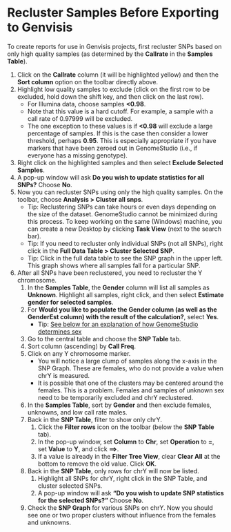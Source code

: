 # Recluster Samples Before Exporting to Genvisis

To create reports for use in Genvisis projects, first recluster SNPs based on only high quality samples (as determined by the **Callrate** in the **Samples Table**).

1. Click on the **Callrate** column (it will be highlighted yellow) and then the **Sort column** option on the toolbar directly above.
2. Highlight low quality samples to exclude (click on the first row to be excluded, hold down the shift key, and then click on the last row).
    * For Illumina data, choose samples **<0.98**.
    * Note that this value is a hard cutoff. For example, a sample with a call rate of 0.97999 will be excluded.
    * The one exception to these values is if **<0.98** will exclude a large percentage of samples. If this is the case then consider a lower threshold, perhaps **0.95**. This is especially appropriate if you have markers that have been zeroed out in GenomeStudio (i.e., if everyone has a missing genotype).
3. Right click on the highlighted samples and then select **Exclude Selected Samples**.
4. A pop-up window will ask **Do you wish to update statistics for all SNPs?** Choose **No**.
5. Now you can recluster SNPs using only the high quality samples. On the toolbar, choose **Analysis > Cluster all snps**.
    * Tip: Reclustering SNPs can take hours or even days depending on the size of the dataset. GenomeStudio cannot be minimized during this process. To keep working on the same (Windows) machine, you can create a new Desktop by clicking **Task View** (next to the search bar).
    * Tip: If you need to recluster only individual SNPs (not all SNPs), right click in the **Full Data Table > Cluster Selected SNP**.
    * Tip: Click in the full data table to see the SNP graph in the upper left. This graph shows where all samples fall for a particular SNP.
6. After all SNPs have been reclustered, you need to recluster the Y chromosome.
    1. In the **Samples Table**, the **Gender** column will list all samples as **Unknown**. Highlight all samples, right click, and then select **Estimate gender for selected samples**.
    2. For **Would you like to populate the Gender column (as well as the GenderEst column) with the result of the calculation?**, select **Yes**.
         * Tip: [See below for an explanation of how GenomeStudio determines sex](https://genvisis.org/#/documentation/AppendixAGenomeStudio--sex-determination-explained)
   3. Go to the central table and choose the **SNP Table** tab.
   4. Sort column (ascending) by **Call Freq**.
   5. Click on any Y chromosome marker.
      * You will notice a large clump of samples along the x-axis in the SNP Graph. These are females, who do not provide a value when chrY is measured.
      * It is possible that one of the clusters may be centered around the females. This is a problem. Females and samples of unknown sex need to be temporarily excluded and chrY reclustered.
   7. In the **Samples Table**, sort by **Gender** and then exclude females, unknowns, and low call rate males.
   8. Back in the **SNP Table**, filter to show only chrY.
      1. Click the **Filter rows** icon on the toolbar (below the **SNP Table** tab).
      2. In the pop-up window, set **Column** to **Chr**, set **Operation** to **=**, set **Value** to **Y**, and click **==>**.
      3. If a value is already in the **Filter Tree View**, clear **Clear All** at the bottom to remove the old value. Click **OK**.
   9. Back in the **SNP Table**, only rows for chrY will now be listed.
      1. Highlight all SNPs for chrY, right click in the SNP Table, and cluster selected SNPs.
      2. A pop-up window will ask **“Do you wish to update SNP statistics for the selected SNPs?”** Choose **No**.
   10. Check the **SNP Graph** for various SNPs on chrY. Now you should see one or two proper clusters without influence from the females and unknowns.
